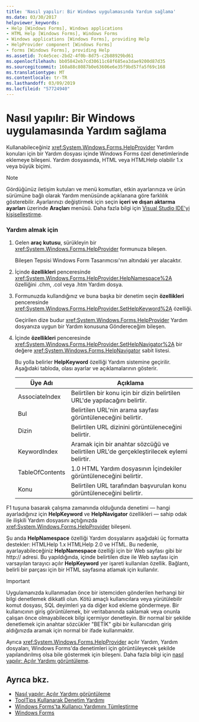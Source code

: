 ```yaml
---
title: 'Nasıl yapılır: Bir Windows uygulamasında Yardım sağlama'
ms.date: 03/30/2017
helpviewer_keywords:
- Help [Windows Forms], Windows applications
- HTML Help [Windows Forms], Windows Forms
- Windows applications [Windows Forms], providing Help
- HelpProvider component [Windows Forms]
- forms [Windows Forms], providing Help
ms.assetid: 7c4e5cec-2bd2-4f0b-8d75-c2b88929bd61
ms.openlocfilehash: bb05842eb7cd30611c68f685ea3dae9200d87d35
ms.sourcegitcommit: 160a88c8087b0e63606e6e35f9bd57fa5f69c168
ms.translationtype: MT
ms.contentlocale: tr-TR
ms.lasthandoff: 03/09/2019
ms.locfileid: "57724940"
---
```

# <a name="how-to-provide-help-in-a-windows-application"></a>Nasıl yapılır: Bir Windows uygulamasında Yardım sağlama
Kullanabileceğiniz <xref:System.Windows.Forms.HelpProvider> Yardım konuları için bir Yardım dosyası içinde Windows Forms özel denetimlerinde eklemeye bileşeni. Yardım dosyasında, HTML veya HTMLHelp olabilir 1.x veya büyük biçimi.  
  
> [!NOTE]
>  Gördüğünüz iletişim kutuları ve menü komutları, etkin ayarlarınıza ve ürün sürümüne bağlı olarak Yardım menüsünde açıklanana göre farklılık gösterebilir. Ayarlarınızı değiştirmek için seçin **içeri ve dışarı aktarma ayarları** üzerinde **Araçları** menüsü. Daha fazla bilgi için [Visual Studio IDE'yi kişiselleştirme](/visualstudio/ide/personalizing-the-visual-studio-ide).  
  
### <a name="to-provide-help"></a>Yardım almak için  
  
1.  Gelen **araç kutusu**, sürükleyin bir <xref:System.Windows.Forms.HelpProvider> formunuza bileşen.  
  
     Bileşen Tepsisi Windows Form Tasarımcısı'nın altındaki yer alacaktır.  
  
2.  İçinde **özellikleri** penceresinde <xref:System.Windows.Forms.HelpProvider.HelpNamespace%2A> özelliğini .chm, .col veya .htm Yardım dosya.  
  
3.  Formunuzda kullandığınız ve buna başka bir denetim seçin **özellikleri** penceresinde <xref:System.Windows.Forms.HelpProvider.SetHelpKeyword%2A> özelliği.  
  
     Geçirilen dize budur <xref:System.Windows.Forms.HelpProvider> Yardım dosyanıza uygun bir Yardım konusuna Göndereceğim bileşen.  
  
4.  İçinde **özellikleri** penceresinde <xref:System.Windows.Forms.HelpProvider.SetHelpNavigator%2A> bir değere <xref:System.Windows.Forms.HelpNavigator> sabit listesi.  
  
     Bu yolla belirler **HelpKeyword** özelliği Yardım sistemine geçirilir. Aşağıdaki tabloda, olası ayarlar ve açıklamalarının gösterir.  
  
    |Üye Adı|Açıklama|  
    |-----------------|-----------------|  
    |AssociateIndex|Belirtilen bir konu için bir dizin belirtilen URL'de yapılacağını belirtir.|  
    |Bul|Belirtilen URL'nin arama sayfası görüntüleneceğini belirtir.|  
    |Dizin|Belirtilen URL dizinini görüntüleneceğini belirtir.|  
    |KeywordIndex|Aramak için bir anahtar sözcüğü ve belirtilen URL'de gerçekleştirilecek eylemi belirtir.|  
    |TableOfContents|1.0 HTML Yardım dosyasının İçindekiler görüntüleneceğini belirtir.|  
    |Konu|Belirtilen URL tarafından başvurulan konu görüntüleneceğini belirtir.|  
  
 F1 tuşuna basarak çalışma zamanında olduğunda denetimi — hangi ayarladığınız için **HelpKeyword** ve **HelpNavigator** özellikleri — sahip odak ile ilişkili Yardım dosyasını açtığınızda <xref:System.Windows.Forms.HelpProvider> bileşeni.  
  
 Şu anda **HelpNamespace** özelliği Yardım dosyalarını aşağıdaki üç formatta destekler: HTMLHelp 1.x HTMLHelp 2.0 ve HTML. Bu nedenle, ayarlayabileceğiniz **HelpNamespace** özelliği için bir Web sayfası gibi bir http:// adresi. Bu yapıldığında, içinde belirtilen dize ile Web sayfası için varsayılan tarayıcı açılır **HelpKeyword** yer işareti kullanılan özellik. Bağlantı, belirli bir parçası için bir HTML sayfasına atlamak için kullanılır.  
  
> [!IMPORTANT]
>  Uygulamanızda kullanmadan önce bir istemciden gönderilen herhangi bir bilgi denetlemek dikkatli olun. Kötü amaçlı kullanıcılara veya yürütülebilir komut dosyası, SQL deyimleri ya da diğer kod ekleme göndermeye. Bir kullanıcının giriş görüntülemek, bir veritabanında saklamak veya onunla çalışan önce olmayabilecek bilgi içermiyor denetleyin. Bir normal bir şekilde denetlemek için anahtar sözcükler "BETİK" gibi bir kullanıcıdan giriş aldığınızda aramak için normal bir ifade kullanmaktır.  
  
 Ayrıca <xref:System.Windows.Forms.HelpProvider> açılır Yardım, Yardım dosyaları, Windows Forms'da denetimleri için görüntüleyecek şekilde yapılandırılmış olsa bile göstermek için bileşeni. Daha fazla bilgi için [nasıl yapılır: Açılır Yardımı görüntüleme](how-to-display-pop-up-help.md).  
  
## <a name="see-also"></a>Ayrıca bkz.
- [Nasıl yapılır: Açılır Yardımı görüntüleme](how-to-display-pop-up-help.md)
- [ToolTips Kullanarak Denetim Yardımı](control-help-using-tooltips.md)
- [Windows Forms'ta Kullanıcı Yardımını Tümleştirme](integrating-user-help-in-windows-forms.md)
- [Windows Forms](../index.md)
